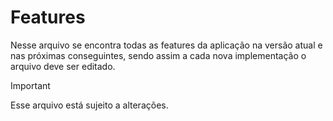 # Features
Nesse arquivo se encontra todas as features da aplicação na versão atual e nas próximas conseguintes, sendo assim a cada nova implementação o arquivo deve ser editado.

> [!IMPORTANT]
> Esse arquivo está sujeito a alterações.
